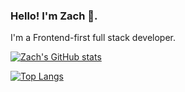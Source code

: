 ### Hello! I'm Zach 🙂.

I'm a Frontend-first full stack developer.

[![Zach's GitHub stats](https://github-readme-stats.vercel.app/api?username=zkirby&theme=graywhite&show_icons=true&count_private=true)](https://github.com/anuraghazra/github-readme-stats)

[![Top Langs](https://github-readme-stats.vercel.app/api/top-langs/?username=zkirby&theme=graywhite)](https://github.com/anuraghazra/github-readme-stats)



